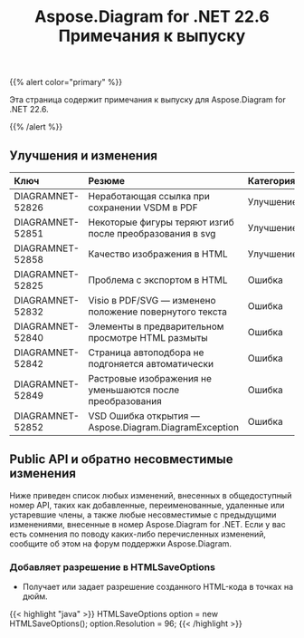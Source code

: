 ﻿---
title: Aspose.Diagram for .NET 22.6 Примечания к выпуску
type: docs
weight: 22
url: /ru/net/aspose-diagram-for-net-22-6-release-notes/
---
{{% alert color="primary" %}} 

Эта страница содержит примечания к выпуску для Aspose.Diagram for .NET 22.6.

{{% /alert %}} 
## **Улучшения и изменения**

|**Ключ**|**Резюме**|**Категория**|
|:- |:- |:- |
|DIAGRAMNET-52826|Неработающая ссылка при сохранении VSDM в PDF|Улучшение|
|DIAGRAMNET-52851|Некоторые фигуры теряют изгиб после преобразования в svg|Улучшение|
|DIAGRAMNET-52858|Качество изображения в HTML|Улучшение|
|DIAGRAMNET-52825|Проблема с экспортом в HTML|Ошибка|
|DIAGRAMNET-52832|Visio в PDF/SVG — изменено положение повернутого текста|Ошибка|
|DIAGRAMNET-52840|Элементы в предварительном просмотре HTML размыты|Ошибка|
|DIAGRAMNET-52842|Страница автоподбора не подгоняется автоматически|Ошибка|
|DIAGRAMNET-52849|Растровые изображения не уменьшаются после преобразования|Ошибка|
|DIAGRAMNET-52852|VSD Ошибка открытия — Aspose.Diagram.DiagramException|Ошибка|

## **Public API и обратно несовместимые изменения**
Ниже приведен список любых изменений, внесенных в общедоступный номер API, таких как добавленные, переименованные, удаленные или устаревшие члены, а также любые несовместимые с предыдущими изменениями, внесенные в номер Aspose.Diagram for .NET. Если у вас есть сомнения по поводу каких-либо перечисленных изменений, сообщите об этом на форум поддержки Aspose.Diagram.
### **Добавляет разрешение в HTMLSaveOptions**
- Получает или задает разрешение созданного HTML-кода в точках на дюйм.

{{< highlight "java" >}}
HTMLSaveOptions option = new HTMLSaveOptions();
option.Resolution = 96;
{{< /highlight >}}
